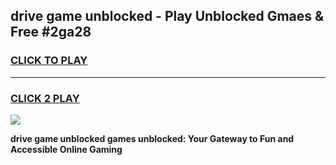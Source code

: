 
## drive game unblocked - Play Unblocked Gmaes & Free #2ga28
<h3>
<a href="https://news.freeplayer.one?title=drive_game_unblocked&ref=03M">CLICK TO PLAY</a></h3>
<hr>

<h3>
<a href="https://news.freeplayer.one?title=drive_game_unblocked&ref=03M">CLICK 2 PLAY</a>
  
</h3>

<a href="https://news.freeplayer.one?title=drive_game_unblocked&ref=03M"><img src="https://clearcache.store/games.png"></a>


**drive game unblocked games unblocked: Your Gateway to Fun and Accessible Online Gaming**
